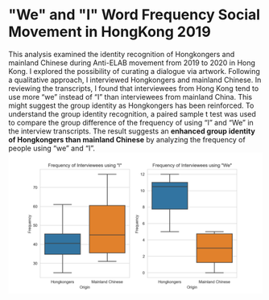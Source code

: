 # "We" and "I" Word Frequency Social Movement in HongKong 2019 #
This analysis examined the identity recognition of Hongkongers and mainland Chinese during Anti-ELAB movement from 2019 to 2020 in Hong Kong. I explored the possibility of curating a dialogue via artwork. Following a qualitative approach, I interviewed Hongkongers and mainland Chinese.  In reviewing the transcripts, I found that interviewees from Hong Kong tend to use more “we” instead of “I” than interviewees from mainland China. This might suggest the group identity as Hongkongers has been reinforced. To understand the group identity recognition, a paired sample t test was used to compare the group difference of the frequency of using “I” and “We” in the interview transcripts. The result suggests an **enhanced group identity of Hongkongers than mainland Chinese** by analyzing the frequency of people using “we” and “I”.
![](preview.png)
